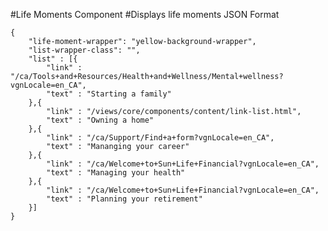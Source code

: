 #Life Moments Component
#Displays life moments
JSON Format
```
{
    "life-moment-wrapper": "yellow-background-wrapper",
    "list-wrapper-class": "",
    "list" : [{
        "link" : "/ca/Tools+and+Resources/Health+and+Wellness/Mental+wellness?vgnLocale=en_CA",
        "text" : "Starting a family"
    },{
        "link" : "/views/core/components/content/link-list.html",
        "text" : "Owning a home"
    },{
        "link" : "/ca/Support/Find+a+form?vgnLocale=en_CA",
        "text" : "Mananging your career"
    },{
        "link" : "/ca/Welcome+to+Sun+Life+Financial?vgnLocale=en_CA",
        "text" : "Managing your health"
    },{
        "link" : "/ca/Welcome+to+Sun+Life+Financial?vgnLocale=en_CA",
        "text" : "Planning your retirement"
    }]
}
```

<!-- life-moment-wrapper variables available: blue-background-wrapper , yellow-background-wrapper -->